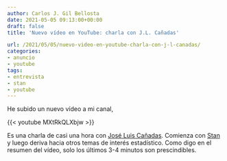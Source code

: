 ```yaml
---
author: Carlos J. Gil Bellosta
date: 2021-05-05 09:13:00+00:00
draft: false
title: 'Nuevo vídeo en YouTube: charla con J.L. Cañadas'

url: /2021/05/05/nuevo-video-en-youtube-charla-con-j-l-canadas/
categories:
- anuncio
- youtube
tags:
- entrevista
- stan
- youtube
---
```


He subido un nuevo vídeo a mi canal,

{{< youtube MXtRkQLXbjw >}}

Es una charla de casi una hora con [José Luis Cañadas](https://twitter.com/joscani). Comienza con [Stan](https://www.datanalytics.com/tags/stan/) y luego deriva hacia otros temas de interés estadístico. Como digo en el resumen del vídeo, solo los últimos 3-4 minutos son prescindibles.



